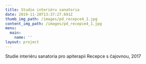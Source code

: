 ```yaml
---
title: Studie interiéru sanatoria
date: 2019-11-28T13:37:27.691Z
thumb_img_path: /images/pd_recepce4_1.jpg
content_img_path: /images/pd_recepce4_1.jpg
menu:
  main:
    name: ''
layout: project
---
```

Studie interiéru sanatoria pro apiterapii Recepce s čajovnou, 2017
